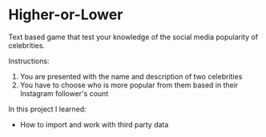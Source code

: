 # Higher-or-Lower
Text based game that test your knowledge of the social media popularity of celebrities. 

Instructions:
1. You are presented with the name and description of two celebrities
2. You have to choose who is more popular from them based in their Instagram follower's count

In this project I learned:
- How to import and work with third party data
